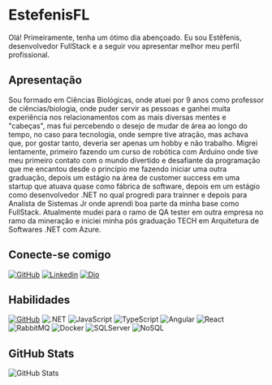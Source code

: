 # EstefenisFL
Olá! Primeiramente, tenha um ótimo dia abençoado. Eu sou Estêfenis, desenvolvedor FullStack e a seguir vou apresentar melhor meu perfil profissional.

## Apresentação
Sou formado em Ciências Biológicas, onde atuei por 9 anos como professor de ciências/biologia, onde puder servir as pessoas e ganhei muita experiência nos relacionamentos com as mais diversas mentes e "cabeças", mas fui percebendo o desejo de mudar de área ao longo do tempo, no caso para tecnologia, onde sempre tive atração, mas achava que, por gostar tanto, deveria ser apenas um hobby e não trabalho. Migrei lentamente, primeiro fazendo um curso de robótica com Arduino onde tive meu primeiro contato com o mundo divertido e desafiante da programação que me encantou desde o princípio me fazendo iniciar uma outra graduação, depois um estágio na área de customer success em uma startup que atuava quase como fábrica de software, depois em um estágio como desenvolvedor .NET no qual progredi para trainner e depois para Analista de Sistemas Jr onde aprendi boa parte da minha base como FullStack. Atualmente mudei para o ramo de QA tester em outra empresa no ramo da mineração e iniciei minha pós graduação TECH em Arquitetura de Softwares .NET com Azure.

## Conecte-se comigo
[![GitHub](https://img.shields.io/badge/GitHub-207327?style=for-the-badge&logo=github&logoColor=fff)](https://github.com/EstefenisFL/dio-lab-open-source)
[![Linkedin](https://img.shields.io/badge/Linkedin-207327?style=for-the-badge&logo=linkedin&logoColor=fff)](https://www.linkedin.com/in/est%C3%AAfenis-freitas-0186b734)
[![Dio](https://img.shields.io/badge/Dio-207327?style=for-the-badge&logo=dio&logoColor=fff)](https://web.dio.me/users/lopefl89?tab=achievements)

## Habilidades
[![GitHub](https://img.shields.io/badge/GitHub-207327?style=for-the-badge&logo=github&logoColor=fff)](https://docs.github.com/)
![.NET](https://img.shields.io/badge/.NET-207327?style=for-the-badge&logo=.net&logoColor=fff)
![JavaScript](https://img.shields.io/badge/JavaScript-207327?style=for-the-badge&logo=javascript&logoColor=fff)
![TypeScript](https://img.shields.io/badge/TypeScript-207327?style=for-the-badge&logo=typescript&logoColor=fff)
![Angular](https://img.shields.io/badge/Angular-207327?style=for-the-badge&logo=angular&logoColor=fff)
![React](https://img.shields.io/badge/React-207327?style=for-the-badge&logo=React&logoColor=fff)
![RabbitMQ](https://img.shields.io/badge/RabbitMQ-207327?style=for-the-badge&logo=RabbitMQ&logoColor=fff)
![Docker](https://img.shields.io/badge/Docker-207327?style=for-the-badge&logo=Docker&logoColor=fff)
![SQLServer](https://img.shields.io/badge/SQLServer-207327?style=for-the-badge&logo=SQLServer&logoColor=fff)
![NoSQL](https://img.shields.io/badge/NoSQL-207327?style=for-the-badge&logo=NoSQL&logoColor=fff) 

## GitHub Stats
![GitHub Stats](https://github-readme-stats.vercel.app/api?username=EstefenisFL&theme=transparent&bg_color=207327&border_color=fff&show_icons=true&icon_color=fff&title_color=fff&text_color=fff&hide_title=true&hide=stars)